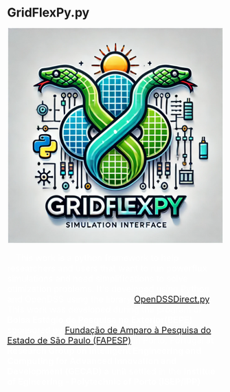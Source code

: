 <h1>GridFlexPy.py</h1>

<p align = "center">
<img src="img\logo.webp" width ="500" height="500"> 
</p>

<p style = "color: white; font-size: 20px; text-align: left; text-indent: 20px;">
This work is a python framework to help researchers and users that want to run powerflux simulations and need simplifications to solve otimization problems. It's developed using Python and OpenDSS using the library <a href="https://github.com/dss-extensions/OpenDSSDirect.py" target="_blank">OpenDSSDirect.py</a>.
This work was developed during the program of  <b>Bolsa Estágio de Pesquisa no Exterior(BEPE)</b> sponsored by <a href="https://fapesp.br" target="_blank"> Fundação de Amparo à Pesquisa do Estado de São Paulo (FAPESP)</a> in Porto, Portugal at <b>Research Group on Intelligent Engineering and Computing for Advanced Innovation and Development (GECAD)</b> a unit settled in the <b>Institue of Egineering - Polytechnic of Porto (ISEP/IPP)</b>
</p>